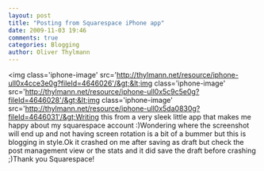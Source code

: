 ```yaml
---
layout: post
title: "Posting from Squarespace iPhone app"
date: 2009-11-03 19:46
comments: true
categories: Blogging
author: Oliver Thylmann
---
```




&lt;img class='iphone-image' src='http://thylmann.net/resource/iphone-ull0x4cce3e0g?fileId=4646026'/&gt;&lt;img class='iphone-image' src='http://thylmann.net/resource/iphone-ull0x5c9c5e0g?fileId=4646028'/&gt;&lt;img class='iphone-image' src='http://thylmann.net/resource/iphone-ull0x5da0830g?fileId=4646031'/&gt;Writing this from a very sleek little app that makes me happy about my squarespace account :)Wondering where the screenshot will end up and not having screen rotation is a bit of a bummer but this is blogging in style.Ok it crashed on me after saving as draft but check the post management view or the stats and it did save the draft before crashing ;)Thank you Squarespace! 


